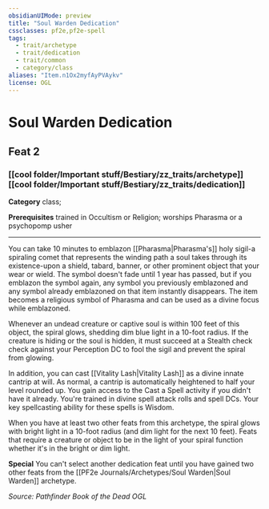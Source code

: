 ```yaml
---
obsidianUIMode: preview
title: "Soul Warden Dedication"
cssclasses: pf2e,pf2e-spell
tags:
  - trait/archetype
  - trait/dedication
  - trait/common
  - category/class
aliases: "Item.n1Ox2myfAyPVAykv"
license: OGL
---
```

# Soul Warden Dedication
## Feat 2
### [[cool folder/Important stuff/Bestiary/zz_traits/archetype]][[cool folder/Important stuff/Bestiary/zz_traits/dedication]]

**Category** class; 



**Prerequisites** trained in Occultism or Religion; worships Pharasma or a psychopomp usher
* * *
You can take 10 minutes to emblazon [[Pharasma|Pharasma's]] holy sigil-a spiraling comet that represents the winding path a soul takes through its existence-upon a shield, tabard, banner, or other prominent object that your wear or wield. The symbol doesn't fade until 1 year has passed, but if you emblazon the symbol again, any symbol you previously emblazoned and any symbol already emblazoned on that item instantly disappears. The item becomes a religious symbol of Pharasma and can be used as a divine focus while emblazoned.

Whenever an undead creature or captive soul is within 100 feet of this object, the spiral glows, shedding dim blue light in a 10-foot radius. If the creature is hiding or the soul is hidden, it must succeed at a Stealth check check against your Perception DC to fool the sigil and prevent the spiral from glowing.

In addition, you can cast [[Vitality Lash|Vitality Lash]] as a divine innate cantrip at will. As normal, a cantrip is automatically heightened to half your level rounded up. You gain access to the Cast a Spell activity if you didn't have it already. You're trained in divine spell attack rolls and spell DCs. Your key spellcasting ability for these spells is Wisdom.

When you have at least two other feats from this archetype, the spiral glows with bright light in a 10-foot radius (and dim light for the next 10 feet). Feats that require a creature or object to be in the light of your spiral function whether it's in the bright or dim light.

**Special** You can't select another dedication feat until you have gained two other feats from the [[PF2e Journals/Archetypes/Soul Warden|Soul Warden]] archetype.

*Source: Pathfinder Book of the Dead*
*OGL*
